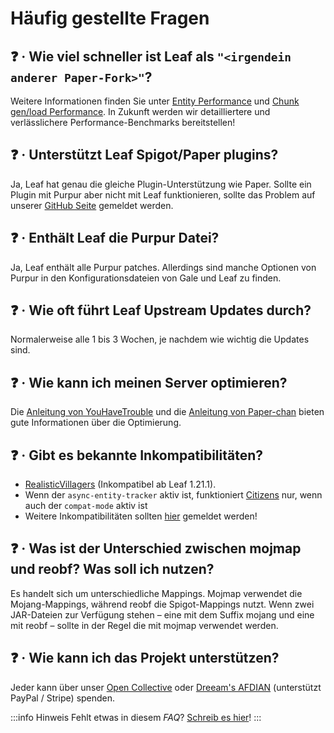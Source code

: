 # Häufig gestellte Fragen

## ❓ · Wie viel schneller ist Leaf als `"<irgendein anderer Paper-Fork>"`?
Weitere Informationen finden Sie unter [Entity Performance](benchmark/entity-performance.md) und [Chunk gen/load Performance](benchmark/chunk-generation.md). In Zukunft werden wir detailliertere und verlässlichere Performance-Benchmarks bereitstellen!

## ❓ · Unterstützt Leaf Spigot/Paper plugins?
Ja, Leaf hat genau die gleiche Plugin-Unterstützung wie Paper. Sollte ein Plugin mit Purpur aber nicht mit Leaf funktionieren, sollte das Problem auf unserer [GitHub Seite](https://github.com/Winds-Studio/Leaf/issues/new/choose) gemeldet werden.

## ❓ · Enthält Leaf die Purpur Datei?
Ja, Leaf enthält alle Purpur patches. Allerdings sind manche Optionen von Purpur in den Konfigurationsdateien von Gale und Leaf zu finden.

## ❓ · Wie oft führt Leaf Upstream Updates durch?
Normalerweise alle 1 bis 3 Wochen, je nachdem wie wichtig die Updates sind.

## ❓ · Wie kann ich meinen Server optimieren?
Die [Anleitung von YouHaveTrouble](https://github.com/YouHaveTrouble/minecraft-optimization) und die [Anleitung von Paper-chan](https://paper-chan.moe/paper-optimization/) bieten gute Informationen über die Optimierung.

## ❓ · Gibt es bekannte Inkompatibilitäten?
* [RealisticVillagers](https://www.spigotmc.org/resources/realisticvillagers.105055) (Inkompatibel ab Leaf 1.21.1).
* Wenn der `async-entity-tracker` aktiv ist, funktioniert [Citizens](https://www.spigotmc.org/resources/citizens.13811) nur, wenn auch der `compat-mode` aktiv ist
* Weitere Inkompatibilitäten sollten [hier](https://github.com/Winds-Studio/Leaf/issues/new/choose) gemeldet werden!

## ❓ · Was ist der Unterschied zwischen mojmap und reobf? Was soll ich nutzen?
Es handelt sich um unterschiedliche Mappings. Mojmap verwendet die Mojang-Mappings, während reobf die Spigot-Mappings nutzt. Wenn zwei JAR-Dateien zur Verfügung stehen – eine mit dem Suffix mojang und eine mit reobf – sollte in der Regel die mit mojmap verwendet werden.

## ❓ · Wie kann ich das Projekt unterstützen?
Jeder kann über unser [Open Collective](https://opencollective.com/Winds-Studio) oder [Dreeam's AFDIAN](https://afdian.com/a/Dreeam) (unterstützt PayPal / Stripe) spenden.

:::info Hinweis
Fehlt etwas in diesem *FAQ*? [Schreib es hier](getting-started.md#📫-kontakt)!
:::
